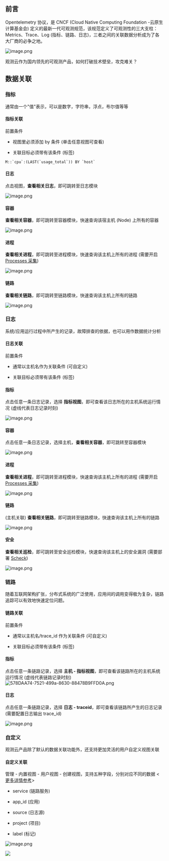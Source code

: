 ## 前言

Opentelemetry 协议，是 CNCF (Cloud Native Computing Foundation -云原生计算基金会) 定义的最新一代可观测规范，该规范定义了可观测性的三大支柱：Metrics、Trace、Log (指标、链路、日志)，三者之间的关联数据分析成为了各大厂商的必争之地。

![image.png](../images/data-ship-14.png)

观测云作为国内领先的可观测产品，如何打破技术壁垒，攻克难关？

## 数据关联

### 指标
通常由一个"值"表示，可以是数字，字符串，浮点，布尔值等等

#### 指标关联

前置条件

- 视图里必须添加 by 条件 (单击任意视图可查看)

- 关联目标必须带有该条件 (标签)

```
M::`cpu`:(LAST(`usage_total`)) BY `host`
```

#### 日志
点击视图，**查看相关日志**，即可跳转至日志模块

![image.png](../images/data-ship-1.png)

#### 容器

**查看相关容器**，即可跳转至容器模块，快速查询该宿主机 (Node) 上所有的容器

![image.png](../images/data-ship-2.png)

#### 进程

**查看相关进程**，即可跳转至进程模块，快速查询该主机上所有的进程 (需要开启 [Processes 采集](https://www.yuque.com/dataflux/integrations/yf8iup))

![image.png](../images/data-ship-3.png)

#### 链路

**查看相关链路**，即可跳转至链路模块，快速查询该主机上所有的链路

![image.png](../images/data-ship-4.png)

### 日志

系统/应用运行过程中所产生的记录，故障排查的依据，也可以用作数据统计分析

#### 日志关联

前置条件

- 通常以主机名作为关联条件 (可自定义)

- 关联目标必须带有该条件 (标签)

#### 指标

点击任意一条日志记录，选择 **指标视图**，即可查看该日志所在的主机系统运行情况 (虚线代表日志记录时刻)

![image.png](../images/data-ship-5.png)

#### 容器

点击任意一条日志记录，选择主机，**查看相关容器**，即可跳转至容器模块

![image.png](../images/data-ship-6.png)

#### 进程

**查看相关进程**，即可跳转至进程模块，快速查询该主机上所有的进程 (需要开启 [Processes 采集](https://www.yuque.com/dataflux/integrations/yf8iup))

![image.png](../images/data-ship-7.png)

#### 链路

(主机关联) **查看相关链路**，即可跳转至链路模块，快速查询该主机上所有的链路

![image.png](../images/data-ship-8.png)

#### 安全

**查看相关巡检**，即可跳转至安全巡检模块，快速查询该主机上的安全漏洞 (需要部署 [Scheck](https://www.yuque.com/dataflux/integrations/rls0qo))

![image.png](../images/data-ship-9.png)

### 链路

随着互联网架构扩张，分布式系统的广泛使用，应用间的调用变得极为复杂，链路追踪可以有效地快速定位问题。

#### 链路关联

前置条件

- 通常以主机名/trace_id 作为关联条件 (可自定义)

- 关联目标必须带有该条件 (标签)

#### 指标

点击任意一条链路记录，选择 **主机 - 指标视图**，即可查看该链路所在的主机系统运行情况 (虚线代表链路记录时刻)
![578DAA74-7521-499a-8630-88478B9FFD0A.png](../images/data-ship-10.png)

#### 日志

点击任意一条链路记录，选择 **日志 - traceid**，即可查看该链路所产生的日志记录 (需要配置日志输出 trace_id)

![image.png](../images/data-ship-11.png)

### 自定义

观测云产品除了默认的数据关联功能外，还支持更加灵活的用户自定义视图关联

#### 自定义关联

管理 - 内置视图 - 用户视图 - 创建视图，支持五种字段，分别对应不同的数据 <[更多详情参考](https://www.yuque.com/dataflux/doc/dns233)>

- service (链路服务)

- app_id (应用)

- source (日志源)

- project (项目)

- label (标记)

![image.png](../images/data-ship-12.png)

![](../images/data-ship-13.png)

